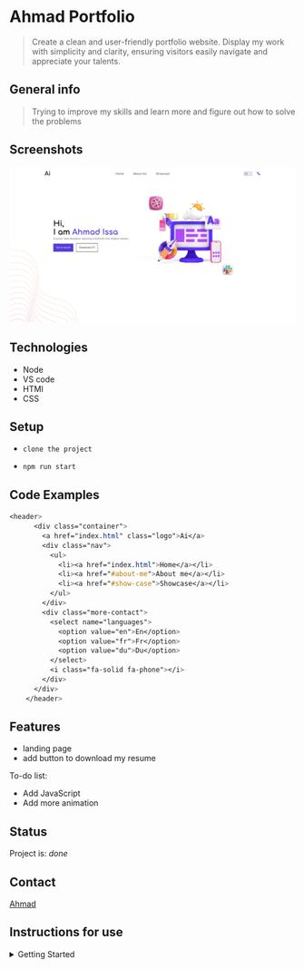 # Ahmad Portfolio

> Create a clean and user-friendly portfolio website. Display my work with
> simplicity and clarity, ensuring visitors easily navigate and appreciate your
> talents.

## General info

> Trying to improve my skills and learn more and figure out how to solve the
> problems

## Screenshots

![Example screenshot](./planning/screenshot.png)

## Technologies

- Node
- VS code
- HTMl
- CSS

## Setup

- `clone the project`

- `npm run start`

## Code Examples

```css
<header>
      <div class="container">
        <a href="index.html" class="logo">Ai</a>
        <div class="nav">
          <ul>
            <li><a href="index.html">Home</a></li>
            <li><a href="#about-me">About me</a></li>
            <li><a href="#show-case">Showcase</a></li>
          </ul>
        </div>
        <div class="more-contact">
          <select name="languages">
            <option value="en">En</option>
            <option value="fr">Fr</option>
            <option value="du">Du</option>
          </select>
          <i class="fa-solid fa-phone"></i>
        </div>
      </div>
    </header>
```

## Features

- landing page
- add button to download my resume

To-do list:

- Add JavaScript
- Add more animation

## Status

Project is: _done_

## Contact

[Ahmad](https://github.com/ahmadissa99)

## Instructions for use

<details>
  <summary>Getting Started</summary>

<!-- a guide to using this repository -->

1. `git clone git@github.com:HackYourFutureBelgium/template-markdown.git`
2. `cd template-markdown`
3. `npm install`

## Code Quality Checks

- `npm run format`: Makes sure all the code in this repository is well-formatted
  (looks good).
- `npm run lint:ls`: Checks to make sure all folder and file names match the
  repository conventions.
- `npm run lint:md`: Will lint all of the Markdown files in this repository.
- `npm run lint:css`: Will lint all of the CSS files in this repository.
- `npm run validate:html`: Validates all HTML files in your project.
- `npm run spell-check`: Goes through all the files in this repository looking
  for words it doesn't recognize. Just because it says something is a mistake
  doesn't mean it is! It doesn't know every word in the world. You can add new
  correct words to the [./.cspell.json](./.cspell.json) file so they won't cause
  an error.
- `npm run accessibility -- ./path/to/file.html`: Runs an accessibility analysis
  on all HTML files in the given path and writes the report to
  `/accessibility_report`

## Continuous Integration (CI)

When you open a PR to `main`/`master` in your repository, GitHub will
automatically do a linting check on the code in this repository, you can see
this in the[./.github/workflows/lint.yml](./.github/workflows/lint.yml) file.

If the linting fails, you will not be able to merge the PR. You can double check
that your code will pass before pushing by running the code quality scripts
locally.

## Repo Setup

- Give each member **_write_** access to the repo (if it's a group project)
- Turn on GitHub Pages and put a link to your website in the repo's description
- Go to _General_ Section > check **Discussions**
- In the _Branches_ section of your repo's settings make sure the
  `master`/`main` branch must:
  - "_Require a pull request before merging_"
  - "_Require approvals_"
  - "_Dismiss stale pull request approvals when new commits are pushed_"
  - "_Require status checks to pass before merging_"
  - "_Require branches to be up to date before merging_"
  - "_Do not allow bypassing the above settings_"

</details>
